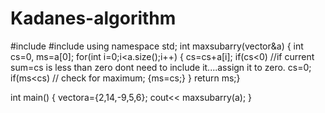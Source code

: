# Kadanes-algorithm
#include <iostream>
#include <vector>
using namespace std;
int maxsubarry(vector<int>&a)
{ int cs=0, ms=a[0];
    for(int i=0;i<a.size();i++)
    { cs=cs+a[i];
        if(cs<0)  //if current sum=cs is less than zero dont need to include it....assign it to zero.
        cs=0;
        if(ms<cs) // check for maximum;
        {ms=cs;}
    }
    return ms;}

int main()
{
  vector<int>a={2,14,-9,5,6};
  cout<< maxsubarry(a);
}
